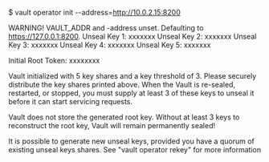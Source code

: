 $ vault operator init --address=http://10.0.2.15:8200

WARNING! VAULT_ADDR and -address unset. Defaulting to https://127.0.0.1:8200.
Unseal Key 1: xxxxxxx
Unseal Key 2: xxxxxxx
Unseal Key 3: xxxxxxx
Unseal Key 4: xxxxxxx
Unseal Key 5: xxxxxxx

Initial Root Token: xxxxxxxx

Vault initialized with 5 key shares and a key threshold of 3. Please securely
distribute the key shares printed above. When the Vault is re-sealed,
restarted, or stopped, you must supply at least 3 of these keys to unseal it
before it can start servicing requests.

Vault does not store the generated root key. Without at least 3 keys to
reconstruct the root key, Vault will remain permanently sealed!

It is possible to generate new unseal keys, provided you have a quorum of
existing unseal keys shares. See "vault operator rekey" for more information
